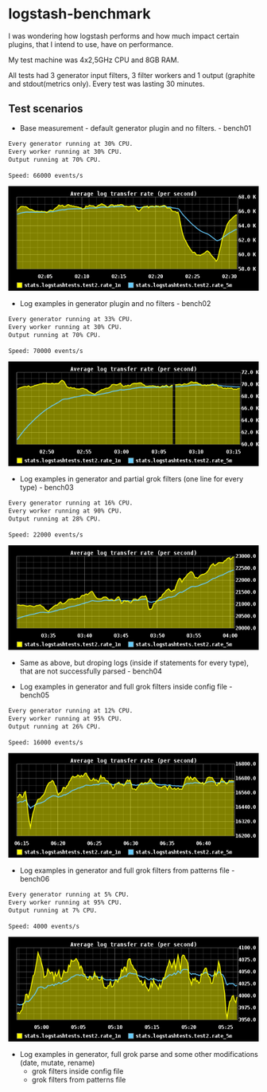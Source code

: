 logstash-benchmark
==================

I was wondering how logstash performs and how much impact certain plugins, that I intend to use, have on performance.

My test machine was 4x2,5GHz CPU and 8GB RAM.

All tests had 3 generator input filters, 3 filter workers and 1 output (graphite and stdout(metrics only).
Every test was lasting 30 minutes.


Test scenarios
-----------

- Base measurement - default generator plugin and no filters. - bench01


```Result: 
Every generator running at 30% CPU.
Every worker running at 30% CPU.
Output running at 70% CPU.

Speed: 66000 events/s
```
![Bench01](https://github.com/matejzero/logstash-benchmark/blob/master/graphite-graphs/bench-1-average-log.png "Benchmark 01")
- Log examples in generator plugin and no filters  - bench02
```Result: 
Every generator running at 33% CPU.
Every worker running at 30% CPU.
Output running at 70% CPU.

Speed: 70000 events/s
```
![Bench02](https://github.com/matejzero/logstash-benchmark/blob/master/graphite-graphs/bench-2-average-log.png "Benchmark 02")
- Log examples in generator and partial grok filters (one line for every type)  - bench03
```Result: 
Every generator running at 16% CPU.
Every worker running at 90% CPU.
Output running at 28% CPU.

Speed: 22000 events/s
```
![Bench03](https://github.com/matejzero/logstash-benchmark/blob/master/graphite-graphs/bench-3-average-log.png "Benchmark 03")
- Same as above, but droping logs (inside if statements for every type), that are not successfully parsed - bench04

- Log examples in generator and full grok filters inside config file - bench05
```Result: 
Every generator running at 12% CPU.
Every worker running at 95% CPU.
Output running at 26% CPU.

Speed: 16000 events/s
```
![Bench05](https://github.com/matejzero/logstash-benchmark/blob/master/graphite-graphs/bench-5-average-log.png "Benchmark 05")
- Log examples in generator and full grok filters from patterns file - bench06
```Result: 
Every generator running at 5% CPU.
Every worker running at 95% CPU.
Output running at 7% CPU.

Speed: 4000 events/s
```
![Bench06](https://github.com/matejzero/logstash-benchmark/blob/master/graphite-graphs/bench-6-average-log.png "Benchmark 06")
- Log examples in generator, full grok parse and some other modifications (date, mutate, rename)
	- grok filters inside config file
	- grok filters from patterns file
